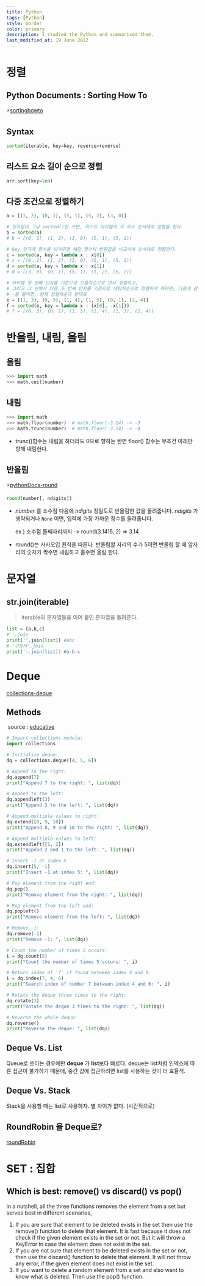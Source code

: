```yaml
---
title: Python
tags: [Python]
style: border
color: primary
description: I studied the Python and summarized them.
last_modified_at: 19 June 2022
---
```




# 정렬

## Python Documents : Sorting How To

⚡[sortinghowto](https://docs.python.org/ko/3/howto/sorting.html#sortinghowto)

## Syntax

```python
sorted(iterable, key=key, reverse=reverse)
```



## 리스트 요소 길이 순으로 정렬

```python
arr.sort(key=len)
```



## 다중 조건으로 정렬하기

```python
a = [(1, 2), (0, 1), (5, 1), (5, 2), (3, 0)]

# 인자없이 그냥 sorted()만 쓰면, 리스트 아이템의 각 요소 순서대로 정렬을 한다.
b = sorted(a)
# b = [(0, 1), (1, 2), (3, 0), (5, 1), (5, 2)]

# key 인자에 함수를 넘겨주면 해당 함수의 반환값을 비교하여 순서대로 정렬한다.
c = sorted(a, key = lambda x : x[0])
# c = [(0, 1), (1, 2), (3, 0), (5, 1), (5, 2)]
d = sorted(a, key = lambda x : x[1])
# d = [(3, 0), (0, 1), (5, 1), (1, 2), (5, 2)]

# 아이템 첫 번째 인자를 기준으로 오름차순으로 먼저 정렬하고,
# 그리고 그 안에서 다음 두 번째 인자를 기준으로 내림차순으로 정렬하게 하려면, 다음과 같이 할 수 있다.
# -를 붙이면, 현재 정렬차순과 반대로
e = [(1, 3), (0, 3), (1, 4), (1, 5), (0, 1), (2, 4)]
f = sorted(e, key = lambda x : (x[0], -x[1]))
# f = [(0, 3), (0, 1), (1, 5), (1, 4), (1, 3), (2, 4)]
```



# 반올림, 내림, 올림

## 올림

```python
>>> import math
>>> math.ceil(number)    
```

## 내림

```python
>>> import math
>>> math.floor(number)	# math.floor(-3.14) -> -3
>>> math.trunc(number)	# math.floor(-3.14) -> -4
```

- trunc()함수는 내림을 하더라도 0으로 향하는 반면 floor() 함수는 무조건 아래만 향해 내림한다. 

## 반올림

⚡[pythonDocs-round](https://docs.python.org/ko/3/library/functions.html?highlight=round#round)

```python
round(number[, ndigits])
```

- *number* 를 소수점 다음에 *ndigits* 정밀도로 반올림한 값을 돌려줍니다. *ndigits* 가 생략되거나 `None` 이면, 입력에 가장 가까운 정수를 돌려줍니다.

  ex ) 소수점 둘째자리까지 -> round(3.1415, 2) => 3.14


- round()는 사사오입 원칙을 따른다. 반올림할 자리의 수가 5이면 반올림 할 때 앞자리의 숫자가 짝수면 내림하고 홀수면 올림 한다.

# 문자열

## str.join(iterable)

> iterable의 문자열들을 이어 붙인 문자열을 돌려준다.

```python
list = [a,b,c]
#''.join
print(''.join(list)) #abc
# '구분자'.join
print('-.join(list)) #a-b-c
```

# Deque

[collections-deque](https://docs.python.org/ko/3/library/collections.html?highlight=deque#deque-objects)

## Methods 

​	source : [educative](https://www.educative.io/edpresso/how-to-use-a-deque-in-python)

```python
# Import collections module:
import collections

# Initialize deque:
dq = collections.deque([4, 5, 6])

# Append to the right:
dq.append(7)
print("Append 7 to the right: ", list(dq))

# Append to the left:
dq.appendleft(3)
print("Append 3 to the left: ", list(dq))

# Append multiple values to right:
dq.extend([8, 9, 10])
print("Append 8, 9 and 10 to the right: ", list(dq))

# Append multiple values to left:
dq.extendleft([1, 2])
print("Append 2 and 1 to the left: ", list(dq))

# Insert -1 at index 5
dq.insert(5, -1)
print("Insert -1 at index 5: ", list(dq))

# Pop element from the right end:
dq.pop()
print("Remove element from the right: ", list(dq))

# Pop element from the left end:
dq.popleft()
print("Remove element from the left: ", list(dq))

# Remove -1:
dq.remove(-1)
print("Remove -1: ", list(dq))

# Count the number of times 5 occurs:
i = dq.count(5)
print("Count the number of times 5 occurs: ", i)

# Return index of '7' if found between index 4 and 6:
i = dq.index(7, 4, 6)
print("Search index of number 7 between index 4 and 6: ", i)

# Rotate the deque three times to the right:
dq.rotate(3)
print("Rotate the deque 3 times to the right: ", list(dq))

# Reverse the whole deque:
dq.reverse()
print("Reverse the deque: ", list(dq))

```



## Deque Vs. List

Queue로 쓰이는 경우에만 **deque** 가 **list**보다 빠르다. deque는 list처럼 인덱스에 따른 접근이 불가하기 때문에, 중간 갑에 접근하려면 list를 사용하는 것이 더 효율적.

## Deque Vs. Stack

Stack을 사용할 때는 list로 사용하자. 별 차이가 없다. (시간적으로)

## RoundRobin 을 Deque로?
[roundRobin](https://docs.python.org/ko/3/library/collections.html?highlight=deque#deque-objects:~:text=%EB%9D%BC%EC%9A%B4%EB%93%9C%20%EB%A1%9C%EB%B9%88%20%EC%8A%A4%EC%BC%80%EC%A4%84%EB%9F%AC(round%2Drobin%20scheduler)%EB%8A%94%20deque%EC%97%90%20%EC%A0%80%EC%9E%A5%EB%90%9C%20%EC%9E%85%EB%A0%A5%20%EC%9D%B4%ED%84%B0%EB%A0%88%EC%9D%B4%ED%84%B0%EB%A1%9C%20%EA%B5%AC%ED%98%84%ED%95%A0%20%EC%88%98%20%EC%9E%88%EC%8A%B5%EB%8B%88%EB%8B%A4.)



# SET : 집합

## Which is best: remove() vs discard() vs pop()

In a nutshell, all the three functions removes the element from a set but serves best in different scenarios,

1. If you are sure that element to be deleted exists in the set then use the remove() function to delete that element. It is fast because it does not check if the given element exists in the set or not. But it will throw a KeyError in case the element does not exist in the set.
2. If you are not sure that element to be deleted exists in the set or not, then use the discard() function to delete that element. It will not throw any error, if the given element does not exist in the set.
3. If you want to delete a random element from a set and also want to know what is deleted. Then use the pop() function.